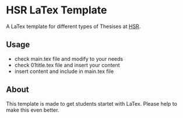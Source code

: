 # HSR LaTex Template #


A LaTex template for different types of Thesises at [HSR](http://www.hsr.ch "HSR").

## Usage ##

* check main.tex file and modify to your needs
* check 01title.tex file and insert your content
* insert content and include in main.tex file


## About ##

This template is made to get students startet with LaTex. Please help to make this even better.
